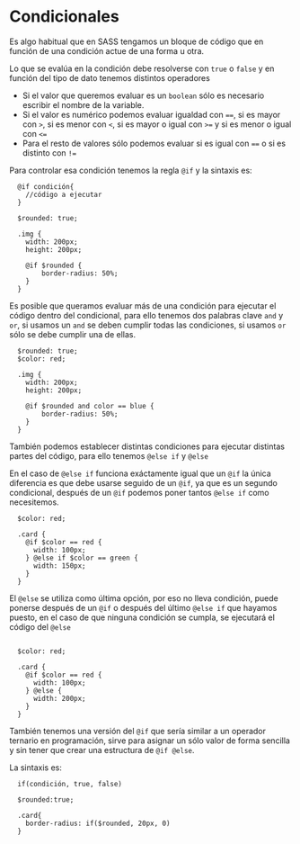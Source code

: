 # Condicionales

Es algo habitual que en SASS tengamos un bloque de código que en función de una condición actue de una forma u otra.

Lo que se evalúa en la condición debe resolverse con `true` o `false` y en función del tipo de dato tenemos distintos operadores

- Si el valor que queremos evaluar es un `boolean` sólo es necesario escribir el nombre de la variable.
- Si el valor es numérico podemos evaluar igualdad con `==`, si es mayor con `>`, si es menor con `<`, si es mayor o igual con `>=` y si es menor o igual con `<=`
- Para el resto de valores sólo podemos evaluar si es igual con `==` o si es distinto con `!=`

Para controlar esa condición tenemos la regla `@if` y la sintaxis es:

```
  @if condición{
    //código a ejecutar
  }

  $rounded: true;

  .img {
    width: 200px;
    height: 200px;

    @if $rounded {
        border-radius: 50%;
    }
  }
```

Es posible que queramos evaluar más de una condición para ejecutar el código dentro del condicional, para ello tenemos dos palabras clave `and` y `or`, si usamos un `and` se deben cumplir todas las condiciones, si usamos `or` sólo se debe cumplir una de ellas.

```
  $rounded: true;
  $color: red;

  .img {
    width: 200px;
    height: 200px;

    @if $rounded and color == blue {
        border-radius: 50%;
    }
  }
```

También podemos establecer distintas condiciones para ejecutar distintas partes del código, para ello tenemos `@else if` y `@else`

En el caso de `@else if` funciona exáctamente igual que un `@if` la única diferencia es que debe usarse seguido de un `@if`, ya que es un segundo condicional, después de un `@if` podemos poner tantos `@else if` como necesitemos.

```
  $color: red;

  .card {
    @if $color == red {
      width: 100px;
    } @else if $color == green {
      width: 150px;
    }
  }
```

El `@else` se utiliza como última opción, por eso no lleva condición, puede ponerse después de un `@if` o después del último `@else if` que hayamos puesto, en el caso de que ninguna condición se cumpla, se ejecutará el código del `@else`

```

  $color: red;

  .card {
    @if $color == red {
      width: 100px;
    } @else {
      width: 200px;
    }
  }
```

También tenemos una versión del `@if` que sería similar a un operador ternario en programación, sirve para asignar un sólo valor de forma sencilla y sin tener que crear una estructura de `@if @else`.

La sintaxis es:

```
  if(condición, true, false)

  $rounded:true;

  .card{
    border-radius: if($rounded, 20px, 0)
  }
```
